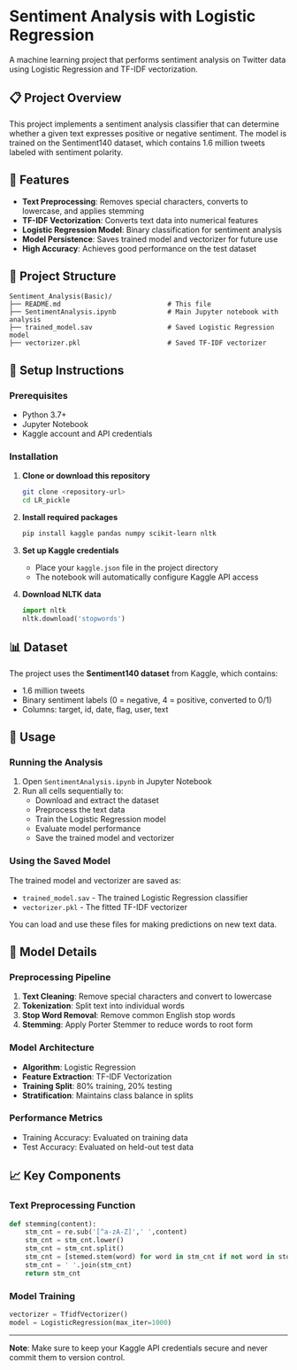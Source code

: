 # Sentiment Analysis with Logistic Regression

A machine learning project that performs sentiment analysis on Twitter data using Logistic Regression and TF-IDF vectorization.

## 📋 Project Overview

This project implements a sentiment analysis classifier that can determine whether a given text expresses positive or negative sentiment. The model is trained on the Sentiment140 dataset, which contains 1.6 million tweets labeled with sentiment polarity.

## 🎯 Features

- **Text Preprocessing**: Removes special characters, converts to lowercase, and applies stemming
- **TF-IDF Vectorization**: Converts text data into numerical features
- **Logistic Regression Model**: Binary classification for sentiment analysis
- **Model Persistence**: Saves trained model and vectorizer for future use
- **High Accuracy**: Achieves good performance on the test dataset

## 📁 Project Structure

```
Sentiment_Analysis(Basic)/
├── README.md                           # This file
├── SentimentAnalysis.ipynb             # Main Jupyter notebook with analysis
├── trained_model.sav                   # Saved Logistic Regression model
├── vectorizer.pkl                      # Saved TF-IDF vectorizer
```

## 🚀 Setup Instructions

### Prerequisites

- Python 3.7+
- Jupyter Notebook
- Kaggle account and API credentials

### Installation

1. **Clone or download this repository**
   ```bash
   git clone <repository-url>
   cd LR_pickle
   ```

2. **Install required packages**
   ```bash
   pip install kaggle pandas numpy scikit-learn nltk
   ```

3. **Set up Kaggle credentials**
   - Place your `kaggle.json` file in the project directory
   - The notebook will automatically configure Kaggle API access

4. **Download NLTK data**
   ```python
   import nltk
   nltk.download('stopwords')
   ```

## 📊 Dataset

The project uses the **Sentiment140 dataset** from Kaggle, which contains:
- 1.6 million tweets
- Binary sentiment labels (0 = negative, 4 = positive, converted to 0/1)
- Columns: target, id, date, flag, user, text

## 🔧 Usage

### Running the Analysis

1. Open `SentimentAnalysis.ipynb` in Jupyter Notebook
2. Run all cells sequentially to:
   - Download and extract the dataset
   - Preprocess the text data
   - Train the Logistic Regression model
   - Evaluate model performance
   - Save the trained model and vectorizer

### Using the Saved Model

The trained model and vectorizer are saved as:
- `trained_model.sav` - The trained Logistic Regression classifier
- `vectorizer.pkl` - The fitted TF-IDF vectorizer

You can load and use these files for making predictions on new text data.

## 🧠 Model Details

### Preprocessing Pipeline
1. **Text Cleaning**: Remove special characters and convert to lowercase
2. **Tokenization**: Split text into individual words
3. **Stop Word Removal**: Remove common English stop words
4. **Stemming**: Apply Porter Stemmer to reduce words to root form

### Model Architecture
- **Algorithm**: Logistic Regression
- **Feature Extraction**: TF-IDF Vectorization
- **Training Split**: 80% training, 20% testing
- **Stratification**: Maintains class balance in splits

### Performance Metrics
- Training Accuracy: Evaluated on training data
- Test Accuracy: Evaluated on held-out test data

## 📈 Key Components

### Text Preprocessing Function
```python
def stemming(content):
    stm_cnt = re.sub('[^a-zA-Z]',' ',content)
    stm_cnt = stm_cnt.lower()
    stm_cnt = stm_cnt.split()
    stm_cnt = [stemed.stem(word) for word in stm_cnt if not word in stopwords.words('english')]
    stm_cnt = ' '.join(stm_cnt)
    return stm_cnt
```

### Model Training
```python
vectorizer = TfidfVectorizer()
model = LogisticRegression(max_iter=1000)
```


---

**Note**: Make sure to keep your Kaggle API credentials secure and never commit them to version control. 
